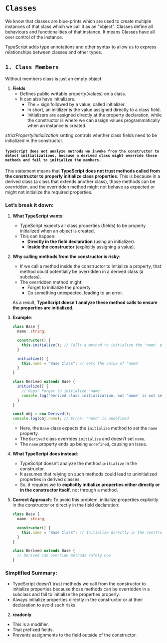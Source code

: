 # `Classes`

We know that classes are blue-prints which are used to create multiple instances of that class which we call it as an "object". Classes define all behaviours and functionalities of that instance. It means Classes have all over control of the instance.

TypeScript adds type annotations and other syntax to allow us to express relationships between classes and other types.

## `1. Class Members`

Without members class is just an empty object.

1. **Fields**
   - Defines public writable property(values) on a class.
   - It can also have initializers.
     - The _=_ sign followed by a value, called initializer.
     - In short, an initilizer is the value assigned directly to a class field.
     - Initializers are assigned directly at the property declaration, while the constructor is where
       we can assign values programmatically when an instance is created.

_strictPropertyInitialization_ setting controls whether class fields need to be initialized in the constructor.

#### `TypeScript does not analyze methods we invoke from the constructor to detect initializations, because a derived class might override those methods and fail to initialize the members.`

This statement means that **TypeScript does not trust methods called from the constructor to properly initialize class properties**. This is because in a derived class (a class that extends another class), those methods can be overridden, and the overridden method might not behave as expected or might not initialize the required properties.

### Let’s break it down:

1. **What TypeScript wants**:

   - TypeScript expects all class properties (fields) to be properly initialized when an object is created.
   - This can happen:
     - **Directly in the field declaration** (using an initializer).
     - **Inside the constructor** (explicitly assigning a value).

2. **Why calling methods from the constructor is risky**:

   - If we call a method inside the constructor to initialize a property, that method could potentially be overridden in a derived class (a subclass).
   - The overridden method might:
     - Forget to initialize the property.
     - Do something unexpected, leading to an error.

   As a result, **TypeScript doesn’t analyze these method calls to ensure the properties are initialized**.

3. **Example**:

   ```typescript
   class Base {
     name: string;

     constructor() {
       this.initialize(); // Calls a method to initialize the 'name' property
     }

     initialize() {
       this.name = "Base Class"; // Sets the value of 'name'
     }
   }

   class Derived extends Base {
     initialize() {
       // Oops! Forget to initialize 'name'
       console.log("Derived class initialization, but 'name' is not set!");
     }
   }

   const obj = new Derived();
   console.log(obj.name); // Error! 'name' is undefined
   ```

   - Here, the `Base` class expects the `initialize` method to set the `name` property.
   - The `Derived` class overrides `initialize` and doesn’t set `name`.
   - The `name` property ends up being `undefined`, causing an issue.

4. **What TypeScript does instead**:

   - TypeScript doesn’t analyze the method `initialize` in the constructor.
   - It assumes that relying on such methods could lead to uninitialized properties in derived classes.
   - So, it requires we to **explicitly initialize properties either directly or in the constructor itself**, not through a method.

5. **Correct Approach**:
   To avoid this problem, initialize properties explicitly in the constructor or directly in the field declaration:

   ```typescript
   class Base {
     name: string;

     constructor() {
       this.name = "Base Class"; // Initialize directly in the constructor
     }
   }

   class Derived extends Base {
     // Derived can override methods safely now
   }
   ```

### Simplified Summary:

- TypeScript doesn’t trust methods we call from the constructor to initialize properties because those methods can be overridden in a subclass and fail to initialize the properties properly.
- Always initialize properties directly in the constructor or at their declaration to avoid such risks.

2. **readonly**

- This is a modifier.
- That prefixed fields.
- Prevents assignments to the field outside of the constructor.
